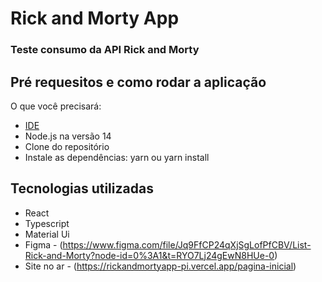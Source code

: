 # Rick and Morty App

### Teste consumo da API Rick and Morty


## Pré requesitos e como rodar a aplicação
 O que você precisará:
 * [IDE](*Vs_Code)
 * Node.js na versão 14
 * Clone do repositório
 * Instale as dependências: yarn ou yarn install

## Tecnologias utilizadas

* React
* Typescript
* Material Ui
* Figma - (https://www.figma.com/file/Jq9FfCP24qXjSgLofPfCBV/List-Rick-and-Morty?node-id=0%3A1&t=RYO7Lj24gEwN8HUe-0)
* Site no ar - (https://rickandmortyapp-pi.vercel.app/pagina-inicial)


